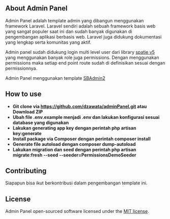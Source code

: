 ## About Admin Panel

Admin Panel adalah template admin yang dibangun menggunakan framework Laravel. Laravel sendiri adalah sebuah framework basis web yang sangat populer saat ini dan sudah banyak digunakan di pengembangan aplikasi berbasis web. Laravel juga didukung dokumentasi yang lengkap serta komunitas yang aktif.

Admin panel sudah didukung login multi level user dari library [spatie v5](https:spatie.be) yang menggunakan banyak role juga permissions. Dengan menggunakan permissions maka setiap end point route sudah di definisikan sesuai dengan permissionnya.

Admin Panel menggunakan template [SBAdmin2](https://startbootstrap.com/theme/sb-admin-2)

## How to use

- **Git clone via https://github.com/dzawata/adminPanel.git atau Download ZIP**
- **Ubah file .env.example menjadi .env dan lakukan konfigurasi sesuai database yang digunakan**
- **Lakukan generating app key dengan perintah php artisan key:generate**
- **Install package via Composer dengan perintah composer install**
- **Generate file autoload dengan composer dump-autoload**
- **Lakukan migration dan seed dengan perintah php artisan migrate:fresh --seed --seeder=PermissionsDemoSeeder**

## Contributing

Siapapun bisa ikut berkontribusi dalam pengembangan template ini.

## License

Admin Panel open-sourced software licensed under the [MIT license](https://opensource.org/licenses/MIT).

